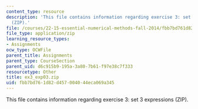```yaml
---
content_type: resource
description: 'This file contains information regarding exercise 3: set 3 expressions
  (ZIP).'
file: /courses/22-15-essential-numerical-methods-fall-2014/fbb7bd761d82d457004044eca069a345_ex3_exp03.zip
file_type: application/zip
learning_resource_types:
- Assignments
ocw_type: OCWFile
parent_title: Assignments
parent_type: CourseSection
parent_uid: d6c915b9-195a-3a80-7b61-f97e38c7f333
resourcetype: Other
title: ex3_exp03.zip
uid: fbb7bd76-1d82-d457-0040-44eca069a345
---
```

This file contains information regarding exercise 3: set 3 expressions (ZIP).

